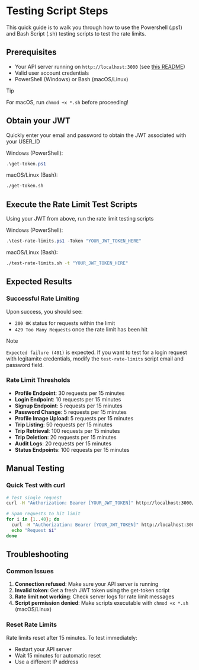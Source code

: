 # Testing Script Steps
This quick guide is to walk you through how to use the Powershell (.ps1) and Bash Script (.sh) testing scripts to test the rate limits.

## Prerequisites
- Your API server running on `http://localhost:3000` (see [this README](https://github.com/Rongbin99/PlanIT-API/blob/main/README.md))
- Valid user account credentials
- PowerShell (Windows) or Bash (macOS/Linux)

> [!TIP]
> For macOS, run `chmod +x *.sh` before proceeding!

## Obtain your JWT
Quickly enter your email and password to obtain the JWT associated with your USER_ID

Windows (PowerShell):

```powershell
.\get-token.ps1
```

macOS/Linux (Bash):

```bash
./get-token.sh
```

## Execute the Rate Limit Test Scripts
Using your JWT from above, run the rate limit testing scripts

Windows (PowerShell):

```powershell
.\test-rate-limits.ps1 -Token "YOUR_JWT_TOKEN_HERE"
```

macOS/Linux (Bash):

```bash
./test-rate-limits.sh -t "YOUR_JWT_TOKEN_HERE"
```

## Expected Results

### Successful Rate Limiting
Upon success, you should see:
- `200 OK` status for requests within the limit
- `429 Too Many Requests` once the rate limit has been hit

> [!NOTE]
> `Expected failure (401)` is expected. If you want to test for a login request with legitamite credentials, modify the `test-rate-limits` script email and password field.

### Rate Limit Thresholds
- **Profile Endpoint**: 30 requests per 15 minutes
- **Login Endpoint**: 10 requests per 15 minutes
- **Signup Endpoint**: 5 requests per 15 minutes
- **Password Change**: 5 requests per 15 minutes
- **Profile Image Upload**: 5 requests per 15 minutes
- **Trip Listing**: 50 requests per 15 minutes
- **Trip Retrieval**: 100 requests per 15 minutes
- **Trip Deletion**: 20 requests per 15 minutes
- **Audit Logs**: 20 requests per 15 minutes
- **Status Endpoints**: 100 requests per 15 minutes

## Manual Testing

### Quick Test with curl
```bash
# Test single request
curl -H "Authorization: Bearer [YOUR_JWT_TOKEN]" http://localhost:3000/api/user/profile

# Spam requests to hit limit
for i in {1..40}; do
  curl -H "Authorization: Bearer [YOUR_JWT_TOKEN]" http://localhost:3000/api/user/profile
  echo "Request $i"
done
```

## Troubleshooting

### Common Issues
1. **Connection refused**: Make sure your API server is running
2. **Invalid token**: Get a fresh JWT token using the get-token script
3. **Rate limit not working**: Check server logs for rate limit messages
4. **Script permission denied**: Make scripts executable with `chmod +x *.sh` (macOS/Linux)

### Reset Rate Limits
Rate limits reset after 15 minutes. To test immediately:
- Restart your API server
- Wait 15 minutes for automatic reset
- Use a different IP address
